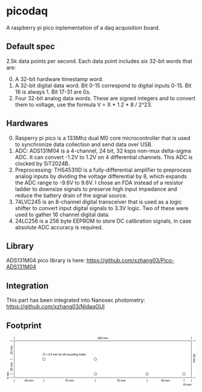 # picodaq
A raspberry pi pico inplementation of a daq acquisition board.

## Default spec
2.5k data points per second. Each data point includes six 32-bit words that are:

0. A 32-bit hardware timestamp word.
1. A 32-bit digital data word. Bit 0-15 correspond to digital inputs 0-15. Bit 16 is always 1. Bit 17-31 are 0s.
2. Four 32-bit analog data words. These are signed integers and to convert them to voltage, use the formula V = X * 1.2 * 8 / 2^23.

## Hardwares
0. Rasperry pi pico is a 133Mhz dual M0 core microcontroller that is used to synchronize data collection and send data over USB.
1. ADC: ADS131M04 is a 4-channel, 24 bit, 32 ksps non-mux delta-sigma ADC. It can convert -1.2V to 1.2V on 4 differential channels. This ADC is clocked by SiT2024B.
2. Preprocessing: THS4531ID is a fully-differential amplifier to preprocess analog inputs by dividing the voltage differential by 8, which expands the ADC range to -9.6V to 9.6V. I chose an FDA instead of a resistor ladder to downsize signals to preserve high input impedance and reduce the battery drain of the signal source.
3. 74LVC245 is an 8-channel digital transceiver that is used as a logic shifter to convert input digital signals to 3.3V logic. Two of these were used to gather 16 channel digital data.
4. 24LC256 is a 256 byte EEPROM to store DC calibration signals, in case absolute ADC accuracy is required.

## Library
ADS131M04 pico library is here: https://github.com/xzhang03/Pico-ADS131M04

## Integration
This part has been integrated into Nanosec photometry: https://github.com/xzhang03/NidaqGUI

## Footprint
![footprint](https://github.com/xzhang03/picodaq/blob/main/PCB/FDA%20v1.1/footprint.png)
